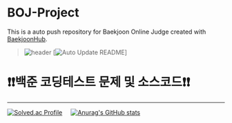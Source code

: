 # BOJ-Project
This is a auto push repository for Baekjoon Online Judge created with [BaekjoonHub](https://github.com/BaekjoonHub/BaekjoonHub).
> ![header](https://capsule-render.vercel.app/api?type=waving&color=auto&height=220&section=header&text=BOJ&fontSize=60&animation=fadeIn&fontAlignY=38&desc=I'm%20Hyuk%20Jin!&descAlignY=58&descAlign=60)
[![Auto Update README](https://github.com/tony9402/baekjoon/actions/workflows/auto_update.yml/badge.svg)]<br>

# ❗️❗️백준 코딩테스트 문제 및 소스코드❗️❗️

---------------------------------------------------------------------------------------------------------------------------------------

[![Solved.ac Profile](http://mazassumnida.wtf/api/v2/generate_badge?boj=motehy)](https://solved.ac/motehy/) &nbsp;&nbsp;&nbsp;
[![Anurag's GitHub stats](https://github-readme-stats.vercel.app/api?username=motehy)](https://github.com/motehy/github-readme-stats)<br><br>
